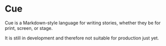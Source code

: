 # Cue
Cue is a Markdown-style language for writing stories, whether they be for print, screen, or stage. 

It is still in development and therefore not suitable for production just yet.
